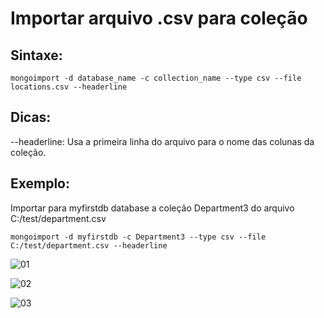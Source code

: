 # Importar arquivo .csv para coleção

## Sintaxe:
``` 
mongoimport -d database_name -c collection_name --type csv --file locations.csv --headerline
```

## Dicas:
--headerline: Usa a primeira linha do arquivo para o nome das colunas da coleção.

## Exemplo: 
Importar para myfirstdb database a coleção Department3 do arquivo C:/test/department.csv                             
``` 
mongoimport -d myfirstdb -c Department3 --type csv --file C:/test/department.csv --headerline
```

![01](https://raw.githubusercontent.com/brunogoncalves/docs/master/mongodb/imagens/importcsv01.png)

![02](https://raw.githubusercontent.com/brunogoncalves/docs/master/mongodb/imagens/importcsv02.png)

![03](https://raw.githubusercontent.com/brunogoncalves/docs/master/mongodb/imagens/importcsv03.png)



